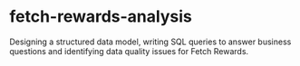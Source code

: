 # fetch-rewards-analysis
Designing a structured data model, writing SQL queries to answer business questions and identifying data quality issues for Fetch Rewards.
